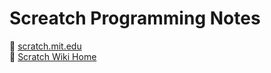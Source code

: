 # Screatch Programming Notes

:link: [scratch.mit.edu](https://scratch.mit.edu/)  
:link: [Scratch Wiki Home](https://en.scratch-wiki.info/wiki/Scratch_Wiki_Home)
